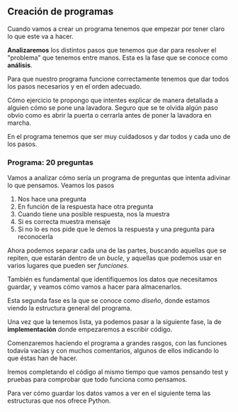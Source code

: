 ## Creación de programas

Cuando vamos a crear un programa tenemos que empezar por tener claro lo que este va a hacer.

**Analizaremos** los distintos pasos que tenemos que dar para resolver el "problema" que tenemos entre manos. Esta es la fase que se conoce como **análisis**.

Para que nuestro programa funcione correctamente tenemos que dar todos los pasos necesarios y en el orden adecuado.

Cómo ejercicio te propongo que intentes explicar de manera detallada a alguien cómo se pone una lavadora. Seguro que se te olvida algún paso obvio como es abrir la puerta o cerrarla antes de poner la lavadora en marcha.

En el programa tenemos que ser muy cuidadosos y dar todos y cada uno de los pasos.

### Programa: 20 preguntas

Vamos a analizar cómo sería un programa de preguntas que intenta adivinar lo que pensamos. Veamos los pasos

1. Nos hace una pregunta
1. En función de la respuesta hace otra pregunta
1. Cuando tiene una posible respuesta, nos la muestra
1. Si es correcta muestra mensaje
1. Si no lo es nos pide que le demos la respuesta y una pregunta para reconocerla

Ahora podemos separar cada una de las partes, buscando aquellas que se repiten, que estarán dentro de un *bucle*, y aquellas que podemos usar en varios lugares que pueden ser *funciones*.

También es fundamental que identifiquemos los datos que necesitamos guardar, y  veamos cómo vamos a hacer para almacenarlos.

Esta segunda fase es la que se conoce como *diseño*, donde estamos viendo la estructura general del programa.

Una vez que la tenemos lista, ya podemos pasar a la siguiente fase, la de **implementación** donde empezaremos a escribir código.

Comenzaremos haciendo el programa a grandes rasgos, con las funciones todavía vacías y con muchos comentarios, algunos de ellos indicando lo que éstas han de hacer.

Iremos completando el código al mismo tiempo que vamos pensando test y pruebas para comprobar que todo funciona como pensamos.

Para ver cómo guardar los datos vamos a ver en el siguiente tema las estructuras que nos ofrece Python.
